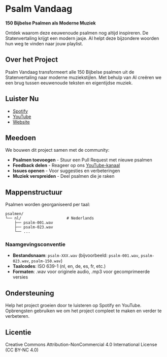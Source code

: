 # Psalm Vandaag

**150 Bijbelse Psalmen als Moderne Muziek**

Ontdek waarom deze eeuwenoude psalmen nog altijd inspireren. De Statenvertaling krijgt een modern jasje. AI helpt deze bijzondere woorden hun weg te vinden naar jouw playlist.

## Over het Project

Psalm Vandaag transformeert alle 150 Bijbelse psalmen uit de Statenvertaling naar moderne muziekstijlen. Met behulp van AI creëren we een brug tussen eeuwenoude teksten en eigentijdse muziek.

## Luister Nu

- [Spotify](https://open.spotify.com/artist/3ZGK9dDTHvfKU8zvPJPlIz)
- [YouTube](https://youtube.com/@psalmvandaag)
- [Website](https://psalmvandaag.nl/)

## Meedoen

We bouwen dit project samen met de community:

- **Psalmen toevoegen** - Stuur een Pull Request met nieuwe psalmen
- **Feedback delen** - Reageer op ons [YouTube-kanaal](https://youtube.com/@psalmvandaag)
- **Issues openen** - Voor suggesties en verbeteringen
- **Muziek verspreiden** - Deel psalmen die je raken

## Mappenstructuur

Psalmen worden georganiseerd per taal:

```
psalmen/
└── nl/                    # Nederlands
    ├── psalm-001.wav
    ├── psalm-023.wav
    └── ...
```

### Naamgevingsconventie

- **Bestandsnaam**: `psalm-XXX.wav` (bijvoorbeeld: `psalm-001.wav`, `psalm-023.wav`, `psalm-150.wav`)
- **Taalcodes**: ISO 639-1 (nl, en, de, es, fr, etc.)
- **Formaten**: .wav voor originele audio, .mp3 voor gecomprimeerde versies

## Ondersteuning

Help het project groeien door te luisteren op Spotify en YouTube. Opbrengsten gebruiken we om het project compleet te maken en verder te verbeteren.

## Licentie

Creative Commons Attribution-NonCommercial 4.0 International License (CC BY-NC 4.0)
